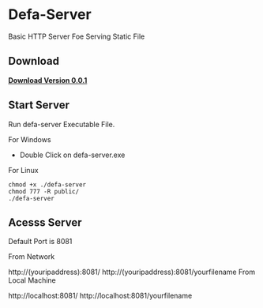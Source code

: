 # Defa-Server
Basic HTTP Server Foe Serving Static File

## Download
**[Download Version 0.0.1](https://github.com/juthawong/Defa-Server/releases)**

## Start Server

Run defa-server Executable File.

For Windows
- Double Click on defa-server.exe

For Linux

```
chmod +x ./defa-server
chmod 777 -R public/
./defa-server
```

## Acesss Server

Default Port is 8081

From Network

http://(youripaddress):8081/
http://(youripaddress):8081/yourfilename
From Local Machine

http://localhost:8081/
http://localhost:8081/yourfilename
